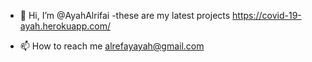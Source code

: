 - 👋 Hi, I’m @AyahAlrifai
-these are my latest projects
https://covid-19-ayah.herokuapp.com/

- 📫 How to reach me alrefayayah@gmail.com

<!---
AyahAlrifai/AyahAlrifai is a ✨ special ✨ repository because its `README.md` (this file) appears on your GitHub profile.
You can click the Preview link to take a look at your changes.
--->
